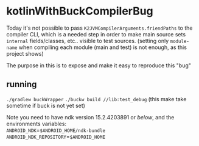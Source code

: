 # kotlinWithBuckCompilerBug

Today it's not possible to pass `K2JVMCompilerArguments.friendPaths` to the compiler CLI, which is a 
needed step in order to make main source sets `internal` fields/classes, etc.. visible to test sources. 
(setting only `module-name` when compiling each module (main and test) is not enough, as this project shows)

The purpose in this is to expose and make it easy to reproduce this "bug"

## running 
`./gradlew buckWrapper`
`./buckw build //lib:test_debug` (this make take sometime if buck is not yet set)

Note you need to have ndk version 15.2.4203891 or *below*, and the environments variables:    
`ANDROID_NDK`=`$ANDROID_HOME/ndk-bundle`  
`ANDROID_NDK_REPOSITORY`=`$ANDROID_HOME`
